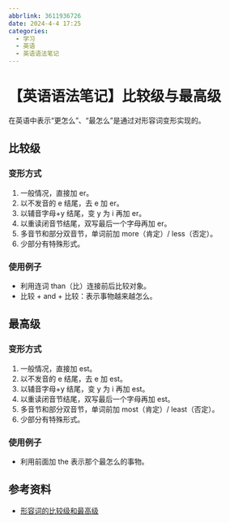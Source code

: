 ```yaml
---
abbrlink: 3611936726
date: 2024-4-4 17:25
categories:
  - 学习
  - 英语
  - 英语语法笔记
---
```

# 【英语语法笔记】比较级与最高级

在英语中表示“更怎么”、“最怎么”是通过对形容词变形实现的。

## 比较级

### 变形方式

1. 一般情况，直接加 er。
2. 以不发音的 e 结尾，去 e 加 er。
3. 以辅音字母+y 结尾，变 y 为 i 再加 er。
4. 以重读闭音节结尾，双写最后一个字母再加 er。
5. 多音节和部分双音节，单词前加 more（肯定）/ less（否定）。
6. 少部分有特殊形式。

### 使用例子

- 利用连词 than（比）连接前后比较对象。
- 比较 + and + 比较：表示事物越来越怎么。

## 最高级

### 变形方式

1. 一般情况，直接加 est。
2. 以不发音的 e 结尾，去 e 加 est。
3. 以辅音字母+y 结尾，变 y 为 i 再加 est。
4. 以重读闭音节结尾，双写最后一个字母再加 est。
5. 多音节和部分双音节，单词前加 most（肯定）/ least（否定）。
6. 少部分有特殊形式。

### 使用例子

- 利用前面加 the 表示那个最怎么的事物。

## 参考资料

- [形容词的比较级和最高级](https://zhuanlan.zhihu.com/p/364060441)
